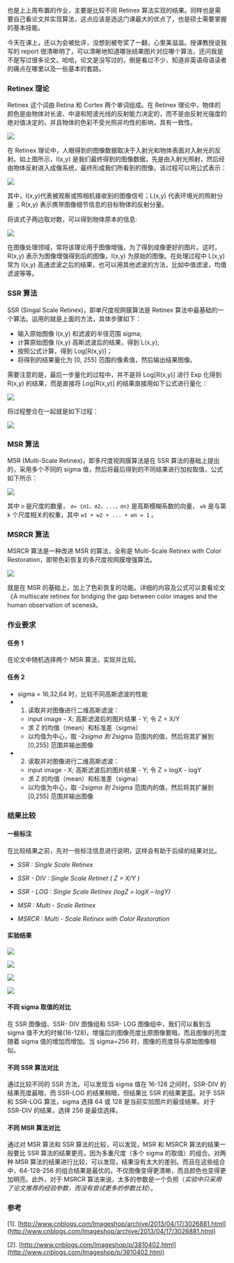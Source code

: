 也是上上周布置的作业，主要是比较不同 Retinex 算法实现的结果。同样也是需要自己看论文并实现算法，这点应该是选这门课最大的优点了，也是硕士需要掌握的基本技能。

今天在课上，还以为会被批评，没想到被夸奖了一翻，心里美滋滋。授课教授说我写的 report 很清晰明了，可以清晰地知道哪张结果图片对应哪个算法，还问我是不是写过很多论文。哈哈，论文是没写过的，倒是看过不少，知道非英语母语读者的痛点在哪里以及一些基本的套路。


### Retinex 理论
Retinex 这个词由 Retina 和 Cortex 两个单词组成。在 Retinex 理论中，物体的颜色是由物体对长波、中波和短波光线的反射能力决定的，而不是由反射光强度的绝对值决定的，并且物体的色彩不受光照非均性的影响，具有一致性。

![](http://upload-images.jianshu.io/upload_images/2759738-a63ad1949cff450d.png&originHeight=368&originWidth=576&size=30403&status=done&width=461?imageMogr2/auto-orient/strip%7CimageView2/2/w/1240)

在 Retinex 理论中，人眼得到的图像数据取决于入射光和物体表面对入射光的反射。如上图所示，I(x,y) 是我们最终得到的图像数据，先是由入射光照射，然后经由物体反射进入成像系统，最终形成我们所看到的图像。该过程可以用公式表示：

![](https://upload-images.jianshu.io/upload_images/2759738-2caa132b9a9041a8.png?imageMogr2/auto-orient/strip%7CimageView2/2/w/1240)


其中，I(x,y)代表被观察或照相机接收到的图像信号；L(x,y) 代表环境光的照射分量 ；R(x,y) 表示携带图像细节信息的目标物体的反射分量。

将该式子两边取对数，可以得到物体原本的信息:

![](https://upload-images.jianshu.io/upload_images/2759738-f12d90242c4c13b3.png?imageMogr2/auto-orient/strip%7CimageView2/2/w/1240)

在图像处理领域，常将该理论用于图像增强，为了得到成像更好的图片。这时，R(x,y) 表示为图像增强得到后的图像，I(x,y) 为原始的图像。在处理过程中 L(x,y) 常为 I(x,y) 高通滤波之后的结果，也可以用其他滤波的方法，比如中值滤波，均值滤波等等。

### SSR 算法
SSR (Singal Scale Retinex)，即单尺度视网膜算法是 Retinex 算法中最基础的一个算法。运用的就是上面的方法，具体步骤如下：

* 输入原始图像 I(x,y) 和滤波的半径范围 sigma;
* 计算原始图像 I(x,y) 高斯滤波后的结果，得到 L(x,y);
* 按照公式计算，得到 Log[R(x,y)]；
* 将得到的结果量化为 [0, 255] 范围的像素值，然后输出结果图像。

需要注意的是，最后一步量化的过程中，并不是将 Log[R(x,y)] 进行 Exp 化得到 R(x,y) 的结果，而是直接将 Log[R(x,y)] 的结果直接用如下公式进行量化：

![](https://upload-images.jianshu.io/upload_images/2759738-fb740bb3aef91eaa.png?imageMogr2/auto-orient/strip%7CimageView2/2/w/1240)

将过程整合在一起就是如下过程：

![](http://upload-images.jianshu.io/upload_images/2759738-9f42d0976c61817c.png&originHeight=88&originWidth=719&size=16583&status=done&width=575?imageMogr2/auto-orient/strip%7CimageView2/2/w/1240)

### MSR 算法
MSR (Multi-Scale Retinex)，即多尺度视网膜算法是在 SSR 算法的基础上提出的，采用多个不同的 sigma 值，然后将最后得到的不同结果进行加权取值，公式如下所示：

![](http://upload-images.jianshu.io/upload_images/2759738-270f2ee015a143ca.png&originHeight=91&originWidth=463&size=11926&status=done&width=370?imageMogr2/auto-orient/strip%7CimageView2/2/w/1240)

其中 `n`  是尺度的数量， `σ= {σ1，σ2，...，σn}` 是高斯模糊系数的向量， `wk` 是与第 `k` 个尺度相关的权重，其中 `w1 + w2 + ... + wn = 1` 。


### MSRCR 算法
MSRCR 算法是一种改进 MSR 的算法，全称是 Multi-Scale Retinex with Color Restoration，即带色彩恢复的多尺度视网膜增强算法。

![](http://upload-images.jianshu.io/upload_images/2759738-9270f3311955729f.png&originHeight=152&originWidth=711&size=22150&status=done&width=569?imageMogr2/auto-orient/strip%7CimageView2/2/w/1240)

就是在 MSR 的基础上，加上了色彩恢复的功能。详细的内容及公式可以查看论文 《A multiscale retinex for bridging the gap between color images and the human observation of scenes》。

### 作业要求


#### 任务 1
在论文中随机选择两个 MSR 算法，实现并比较。

#### 任务 2

* sigma = 16,32,64 时，比较不同高斯滤波的性能
* 1) 读取并对图像进行二维高斯滤波：
  * input image - X; 高斯滤波后的图片结果 - Y; 令 Z = X/Y
  * 求 Z 的均值（mean）和标准差（sigma）
  * 以均值为中心，取 -2*sigma 到 2*sigma 范围内的值，然后将其扩展到 [0,255] 范围并输出图像
* 2) 读取并对图像进行二维高斯滤波：
  * input image - X; 高斯滤波后的图片结果 - Y; 令 Z = logX - logY
  * 求 Z 的均值（mean）和标准差（sigma）
  * 以均值为中心，取 -2*sigma 到 2*sigma 范围内的值，然后将其扩展到 [0,255] 范围并输出图像


### 结果比较


#### 一些标注
在比较结果之前，先对一些标注信息进行说明，这样会有助于后续的结果对比。

* _SSR : Single Scale Retinex_

* _SSR - DIV : Single Scale Retinet ( Z = X/Y )_

* _SSR - LOG : Single Scale Retinex (logZ = logX – logY)_

* _MSR : Multi - Scale Retinex_

* _MSRCR : Multi - Scale Retinex with Color Restoration_


#### 实验结果

![](http://upload-images.jianshu.io/upload_images/2759738-8ee43c15a26caf81.png&originHeight=1145&originWidth=956&size=810332&status=done&width=746?imageMogr2/auto-orient/strip%7CimageView2/2/w/1240)

![](http://upload-images.jianshu.io/upload_images/2759738-deb34d8a315e8d4e.png&originHeight=1179&originWidth=992&size=942650&status=done&width=746?imageMogr2/auto-orient/strip%7CimageView2/2/w/1240)

![](http://upload-images.jianshu.io/upload_images/2759738-96339a0fd83dc997.png&originHeight=1185&originWidth=1011&size=941687&status=done&width=746?imageMogr2/auto-orient/strip%7CimageView2/2/w/1240)

![](http://upload-images.jianshu.io/upload_images/2759738-362f4c3215f5ae3f.png&originHeight=1363&originWidth=957&size=873857&status=done&width=746?imageMogr2/auto-orient/strip%7CimageView2/2/w/1240)

#### 不同 sigma 取值的对比
在 SSR 图像组、SSR- DIV 图像组和 SSR- LOG 图像组中，我们可以看到当 sigma 值不大的时候(16-128)，增强后的图像亮度比原图像要暗。而且图像的亮度随着 sigma 值的增加而增加。当 sigma=256 时，图像的亮度将与原始图像相似。


#### 不同 SSR 算法对比
通过比较不同的 SSR 方法，可以发现当 sigma 值在 16-128 之间时，SSR-DIV 的结果亮度最暗，而 SSR-LOG 的结果稍暗，但结果比 SSR 的结果更蓝。对于 SSR 和 SSR-LOG 算法，sigma 选择 64 或 128 是当前实验图片的最佳结果。对于 SSR-DIV 的结果，选择 256 是最佳选择。


#### 不同 MSR 算法对比
通过对 MSR 算法和 SSR 算法的比较，可以发现，MSR 和 MSRCR 算法的结果一般要比 SSR 算法的结果更亮，因为多重尺度（多个 sigma 的取值）的组合。对两种 MSR 算法的结果进行比较，可以发现，结果没有太大的差别。而且在这些组合中，64-128-256 的组合结果是最优的。不仅图像变得更清晰，而且颜色也变得更加明亮。此外，对于 MSRCR 算法来说，太多的参数是一个负担（*实验中只采用了论文推荐的经验参数，而没有尝试更多的参数比较*）。


### 参考

[1]. [http://www.cnblogs.com/Imageshop/archive/2013/04/17/3026881.html](http://www.cnblogs.com/Imageshop/archive/2013/04/17/3026881.html)

[2]. [http://www.cnblogs.com/Imageshop/p/3810402.html](http://www.cnblogs.com/Imageshop/p/3810402.html)
